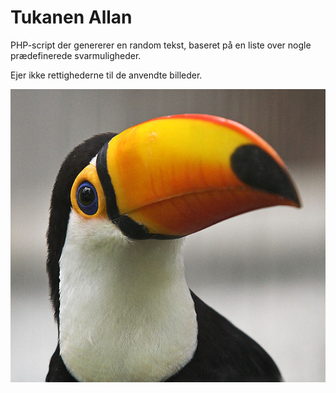# Tukanen Allan
PHP-script der genererer en random tekst, baseret på en liste over nogle prædefinerede svarmuligheder.

Ejer ikke rettighederne til de anvendte billeder.

[![Allan](https://github.com/dani832m/Tukanen-Allan/blob/master/allan.png?raw=true)](https://www.youtube.com/embed/qIBgXez1XiM)